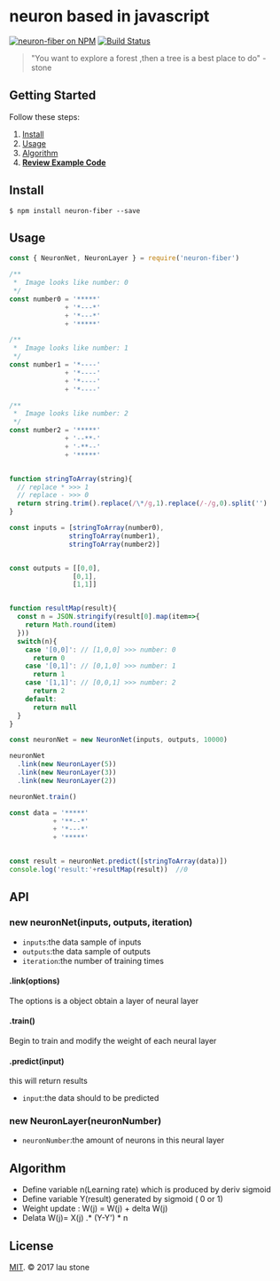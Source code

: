 # neuron based in javascript

[![neuron-fiber on NPM](https://img.shields.io/npm/v/neuron-fiber.svg?style=flat-square)](https://www.npmjs.com/package/neuron-fiber)
[![Build Status](https://secure.travis-ci.org/rainlst/neuron-fiber.png?branch=master)](http://secure.travis-ci.org/rainlst/neuron-fiber)

> "You want to explore a forest ,then a tree is a best place to do" - stone

## Getting Started

Follow these steps:

1. [Install](#install)
2. [Usage](#usage)
3. [Algorithm](#algorithm)
4. **[Review Example Code](https://github.com/rainlst/neuron-fiber/tree/master/example)**

## Install

```
$ npm install neuron-fiber --save
```

## Usage

```js
const { NeuronNet, NeuronLayer } = require('neuron-fiber')

/**
 *  Image looks like number: 0
 */
const number0 = '*****' 
              + '*---*'
              + '*---*'
              + '*****' 

/**
 *  Image looks like number: 1
 */
const number1 = '*----' 
              + '*----'
              + '*----'
              + '*----'

/**
 *  Image looks like number: 2
 */
const number2 = '*****' 
              + '--**-'
              + '-**--'
              + '*****' 


function stringToArray(string){
  // replace * >>> 1
  // replace - >>> 0
  return string.trim().replace(/\*/g,1).replace(/-/g,0).split('')
}

const inputs = [stringToArray(number0), 
               stringToArray(number1), 
               stringToArray(number2)]


const outputs = [[0,0],  
                [0,1],  
                [1,1]]  


function resultMap(result){
  const n = JSON.stringify(result[0].map(item=>{
    return Math.round(item)
  }))
  switch(n){
    case '[0,0]': // [1,0,0] >>> number: 0
      return 0
    case '[0,1]': // [0,1,0] >>> number: 1
      return 1
    case '[1,1]': // [0,0,1] >>> number: 2
      return 2
    default:
      return null
  }
}

const neuronNet = new NeuronNet(inputs, outputs, 10000)

neuronNet
  .link(new NeuronLayer(5))
  .link(new NeuronLayer(3))
  .link(new NeuronLayer(2))

neuronNet.train()

const data = '*****' 
           + '**--*'
           + '*---*'
           + '*****' 


const result = neuronNet.predict([stringToArray(data)])
console.log('result:'+resultMap(result))  //0


```
## API


### new neuronNet(inputs, outputs, iteration)
* `inputs`:the data sample of inputs
* `outputs`:the data sample of outputs
* `iteration`:the number of training times


#### .link(options)

The options is a object obtain a layer of neural layer


#### .train()

Begin to train and modify the weight of each neural layer


#### .predict(input)

this will return results
* `input`:the data should to be predicted



### new NeuronLayer(neuronNumber)

* `neuronNumber`:the amount of neurons in this neural layer



## Algorithm
* Define variable  n(Learning rate)  which is produced by deriv sigmoid
* Define variable  Y(result) generated by sigmoid ( 0 or 1)
* Weight update : W(j) = W(j) + delta W(j)
* Delata W(j)= X(j) .* (Y-Y') * n

## License

[MIT](https://opensource.org/licenses/MIT). © 2017 lau stone

